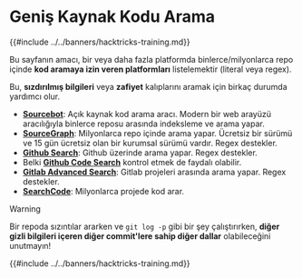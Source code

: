 # Geniş Kaynak Kodu Arama

{{#include ../../banners/hacktricks-training.md}}

Bu sayfanın amacı, bir veya daha fazla platformda binlerce/milyonlarca repo içinde **kod aramaya izin veren platformları** listelemektir (literal veya regex).

Bu, **sızdırılmış bilgileri** veya **zafiyet** kalıplarını aramak için birkaç durumda yardımcı olur.

- [**Sourcebot**](https://www.sourcebot.dev/): Açık kaynak kod arama aracı. Modern bir web arayüzü aracılığıyla binlerce reposu arasında indeksleme ve arama yapar.
- [**SourceGraph**](https://sourcegraph.com/search): Milyonlarca repo içinde arama yapar. Ücretsiz bir sürümü ve 15 gün ücretsiz olan bir kurumsal sürümü vardır. Regex destekler.
- [**Github Search**](https://github.com/search): Github üzerinde arama yapar. Regex destekler.
- Belki [**Github Code Search**](https://cs.github.com/) kontrol etmek de faydalı olabilir.
- [**Gitlab Advanced Search**](https://docs.gitlab.com/ee/user/search/advanced_search.html): Gitlab projeleri arasında arama yapar. Regex destekler.
- [**SearchCode**](https://searchcode.com/): Milyonlarca projede kod arar.

> [!WARNING]
> Bir repoda sızıntılar ararken ve `git log -p` gibi bir şey çalıştırırken, **diğer gizli bilgileri içeren diğer commit'lere sahip diğer dallar** olabileceğini unutmayın!

{{#include ../../banners/hacktricks-training.md}}
